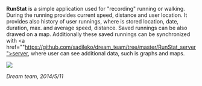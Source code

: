 <b>RunStat</b> is a simple application used for "recording" running or walking. During the running provides current speed, distance and user location. It provides also history of user runnings, where is stored location, date, duration, max. and average speed, distance. Saved runnings can be also drawed on a map. Additionally these saved runnings can be synchronized with <a href=""https://github.com/sadileko/dream_team/tree/master/RunStat_server">server</a>, where user can see additional data, such is graphs and maps.

<img src="http://tomasbouda.cz/zswi/flashsmall.png">

<i>Dream team, 2014/5/11</i>


